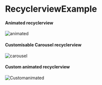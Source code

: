 # RecyclerviewExample

#### Animated recyclerview
![animated](https://user-images.githubusercontent.com/68494371/209796283-46d0b571-a64e-4129-9883-00d01be0803f.PNG)
#### Customisable Carousel recyclerview 
![carousel](https://user-images.githubusercontent.com/68494371/209796352-6f794c43-0478-4955-991f-ceae24c0d31c.PNG)
#### Custom animated recyclerview

![Customanimated](https://user-images.githubusercontent.com/68494371/209796650-9c683d12-3796-491d-83aa-9b5c942ffd2c.PNG)


